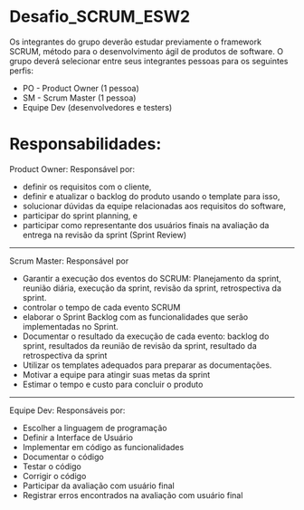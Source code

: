 # Desafio_SCRUM_ESW2
Os integrantes do grupo deverão estudar previamente o framework SCRUM, método para o desenvolvimento ágil de produtos de software.
O grupo deverá selecionar entre seus integrantes pessoas para os seguintes perfis:
- PO - Product Owner (1 pessoa)
- SM - Scrum Master (1 pessoa)
- Equipe Dev (desenvolvedores e testers)

# Responsabilidades:
Product Owner: Responsável por:
- definir os requisitos com o cliente,
- definir e atualizar o backlog do produto usando o template para isso,
- solucionar dúvidas da equipe relacionadas aos requisitos do software,
- participar do sprint planning, e
- participar como representante dos usuários finais na avaliação da entrega na
revisão da sprint (Sprint Review)
***
Scrum Master: Responsável por
- Garantir a execução dos eventos do SCRUM: Planejamento da sprint, reunião diária, execução da sprint, revisão da sprint, retrospectiva da sprint.
- controlar o tempo de cada evento SCRUM
- elaborar o Sprint Backlog com as funcionalidades que serão implementadas no Sprint.
- Documentar o resultado da execução de cada evento: backlog do sprint, resultados da reunião de revisão da sprint, resultado da retrospectiva da sprint
- Utilizar os templates adequados para preparar as documentações.
- Motivar a equipe para atingir suas metas da sprint
- Estimar o tempo e custo para concluir o produto
***
Equipe Dev: Responsáveis por:
- Escolher a linguagem de programação
- Definir a Interface de Usuário
- Implementar em código as funcionalidades
- Documentar o código
- Testar o código
- Corrigir o código
- Participar da avaliação com usuário final
- Registrar erros encontrados na avaliação com usuário final
